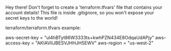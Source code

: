 Hey there! Don't forget to create a 'terraform.tfvars' file that contains your account details! This file is inside
.gitignore, so you won't expose your secret keys to the world!


terraform/terraform.tfvars example: 

aws-secret-key = "ul4hBTyt86W3333ts+kwhPZN434E8OdqaUdAPjy"
aws-access-key = "AKIAVIIJBESVJHHJH5EWV"
aws-region     = "us-west-2"

